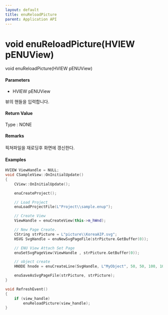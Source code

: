 ```yaml
---
layout: default
title: enuReloadPicture
parent: Application API
---
```

# void enuReloadPicture\(HVIEW pENUView\)

void enuReloadPicture\(HVIEW pENUView\)

#### Parameters

* HVIEW pENUView

뷰의 핸들을 입력합니다.

#### Return Value

Type : NONE

#### Remarks

픽쳐파일을 재로딩후 화면에 갱신한다.

#### Examples

```cpp
HVIEW ViewHandle = NULL; 
void CSampleView::OnInitialUpdate() 
{ 
    CView::OnInitialUpdate(); 

    enuCreateProject(); 

    // Load Project
    enuLoadProjectFile(L"Project\\sample.enup"); 

    // Create View
    ViewHandle = enuCreateView(this->m_hWnd); 

    // New Page Create. 
    CString strPicture = L"picture\\KoreaAIP.svg"; 
    HSVG SvgHandle = enuNewSvgPageFile(strPicture.GetBuffer(0)); 

    // ENU View Attach Set Page 
    enuSetSvgPageView(ViewHandle , strPicture.GetBuffer(0)); 

    // object create
    HNODE hnode = enuCreateLine(SvgHandle, L"MyObject", 50, 50, 100, 100, 0, 0);

    enuSaveAsSvgPageFile(strPicture, strPicture);
}

void RefreshEvent()
{
    if (view_handle)
        enuReloadPicture(view_handle);
}
```



